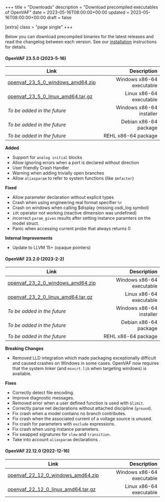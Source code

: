 +++
title = "Downloads"
description = "Download precompiled executables of OpenVAF"
date = 2023-05-16T08:00:00+00:00
updated = 2023-05-16T08:00:00+00:00
draft = false

[extra]
class = "page single"
+++

Below you can download precompiled binaries for the latest releases and read the changelog between each version.
See our [installation](https://openvaf.semimod.de/docs/getting-started/installation/) instructions for details.

#### OpenVAF 23.5.0 (2023-5-16)


|Link                                        |   Description                               |
|--------------------------------------------|--------------------------------------------:|
|[openvaf_23_5_0_windows_amd64.zip](https://openva.fra1.cdn.digitaloceanspaces.com/openvaf_23_5_0_windows_amd64.zip)   |  Windows x86-64 executable                  |
|[openvaf_23_5_0_linux_amd64.tar.gz](https://openva.fra1.cdn.digitaloceanspaces.com/openvaf_23_5_0_linux_amd64.tar.xz)  |  Linux x86-64 executable                    |
|*To be added in the future*                 |  Windows x86-64 installer                   |
|*To be added in the future*                 |  Debian x86-64 package                      |
|*To be added in the future*                 |  REHL x86-64 package                        |



**Added**

* Support for `analog initial` blocks
* Allow ignoring errors when a port is declared without direction
* User friendly Crash Handler
* Warning when adding trivially open branches
* Allow `aliasparam` to refer to system functions (like `$mfactor`)

**Fixed**

* Allow parameter declaration without explicit types
* Crash when using engineering real format specifier `%r`
* Crash on windows when calling $display (missing osdi_log symbol)
* `idt` operator not working (reactive dimension was undefined)
* incorrect `param_given` results after setting instance paramters on the model struct.
* Panic when accessing current probe that always returns 0

**Internal Improvements**

* Update to LLVM 15+ (opaque pointers)

#### OpenVAF 23.2.0 (2023-2-2)



|Link                                        |   Description                               |
|--------------------------------------------|--------------------------------------------:|
|[openvaf_23_2_0_windows_amd64.zip](https://openva.fra1.cdn.digitaloceanspaces.com/openvaf_23_2_0_windows_amd64.zip)   |  Windows x86-64 executable                  |
|[openvaf_23_2_0_linux_amd64.tar.gz](https://openva.fra1.cdn.digitaloceanspaces.com/openvaf_23_2_0_linux_amd64.tar.xz)  |  Linux x86-64 executable                    |
|*To be added in the future*                 |  Windows x86-64 installer                   |
|*To be added in the future*                 |  Debian x86-64 package                      |
|*To be added in the future*                 |  REHL x86-64 package                        |


**Breaking Changes**

* Removed LLD integration which made packaging exceptionally difficult and caused crashes on Windows in some cases. OpenVAF now requires that the system linker (and `msvcrt.lib` when targeting windows) is available.

**Fixes**

* Correctly detect file encoding.
* Improve diagnostic messages.
* Removed error when a user defined function is used with `$limit`.
* Correctly parse net declarations without attached discipline (`ground`).
* Fix crash when a model contains no branch contributes.
* Fix crash when the associated current of a voltage source is unused.
* Fix crash for parameters with `exclude` expressions.
* Fix crash when using instance parameters.
* Fix swapped signatures for `slew` and `transition`.
* Take into account `aliasparam` declarations .

#### OpenVAF 22.12.0 (2022-12-16)



|Link                                        |   Description                               |
|--------------------------------------------|--------------------------------------------:|
|[openvaf_22_12_0_windows_amd64.zip](https://openva.fra1.cdn.digitaloceanspaces.com/openvaf_22_12_0_windows_amd64.zip)   |  Windows x86-64 executable                  |
|[openvaf_22_12_0_linux_amd64.tar.gz](https://openva.fra1.cdn.digitaloceanspaces.com/openvaf_22_12_0_linux_amd64.tar.gz)  |  Linux x86-64 executable                    |
